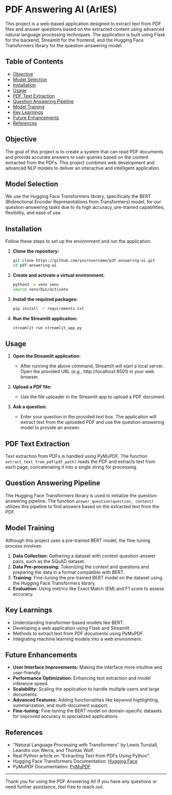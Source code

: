 
# PDF Answering AI (ArIES)

This project is a web-based application designed to extract text from PDF files and answer questions based on the extracted content using advanced natural language processing techniques. The application is built using Flask for the backend, Streamlit for the frontend, and the Hugging Face Transformers library for the question-answering model.

## Table of Contents

- [Objective](#objective)
- [Model Selection](#model-selection)
- [Installation](#installation)
- [Usage](#usage)
- [PDF Text Extraction](#pdf-text-extraction)
- [Question Answering Pipeline](#question-answering-pipeline)
- [Model Training](#model-training)
- [Key Learnings](#key-learnings)
- [Future Enhancements](#future-enhancements)
- [References](#references)

## Objective

The goal of this project is to create a system that can read PDF documents and provide accurate answers to user queries based on the content extracted from the PDFs. This project combines web development and advanced NLP models to deliver an interactive and intelligent application.

## Model Selection

We use the Hugging Face Transformers library, specifically the BERT (Bidirectional Encoder Representations from Transformers) model, for our question-answering tasks due to its high accuracy, pre-trained capabilities, flexibility, and ease of use.

## Installation

Follow these steps to set up the environment and run the application:

1. **Clone the repository:**
   ```bash
   git clone https://github.com/yourusername/pdf-answering-ai.git
   cd pdf-answering-ai
   ```

2. **Create and activate a virtual environment:**
   ```bash
   python3 -m venv venv
   source venv/bin/activate
   ```

3. **Install the required packages:**
   ```bash
   pip install -r requirements.txt
   ```

4. **Run the Streamlit application:**
   ```bash
   streamlit run streamlit_app.py
   ```

## Usage

1. **Open the Streamlit application:**
   - After running the above command, Streamlit will start a local server. Open the provided URL (e.g., http://localhost:8501) in your web browser.

2. **Upload a PDF file:**
   - Use the file uploader in the Streamlit app to upload a PDF document.

3. **Ask a question:**
   - Enter your question in the provided text box. The application will extract text from the uploaded PDF and use the question-answering model to provide an answer.

## PDF Text Extraction

Text extraction from PDFs is handled using PyMuPDF. The function `extract_text_from_pdf(pdf_path)` reads the PDF and extracts text from each page, concatenating it into a single string for processing.

## Question Answering Pipeline

The Hugging Face Transformers library is used to initialize the question-answering pipeline. The function `answer_question(question, context)` utilizes this pipeline to find answers based on the extracted text from the PDF.

## Model Training

Although this project uses a pre-trained BERT model, the fine-tuning process involves:

1. **Data Collection:** Gathering a dataset with context-question-answer pairs, such as the SQuAD dataset.
2. **Data Pre-processing:** Tokenizing the context and questions and preparing the data in a format compatible with BERT.
3. **Training:** Fine-tuning the pre-trained BERT model on the dataset using the Hugging Face Transformers library.
4. **Evaluation:** Using metrics like Exact Match (EM) and F1 score to assess accuracy.

## Key Learnings

- Understanding transformer-based models like BERT.
- Developing a web application using Flask and Streamlit.
- Methods to extract text from PDF documents using PyMuPDF.
- Integrating machine learning models into a web environment.

## Future Enhancements

- **User Interface Improvements:** Making the interface more intuitive and user-friendly.
- **Performance Optimization:** Enhancing text extraction and model inference speed.
- **Scalability:** Scaling the application to handle multiple users and large documents.
- **Advanced Features:** Adding functionalities like keyword highlighting, summarization, and multi-document support.
- **Fine-tuning:** Fine-tuning the BERT model on domain-specific datasets for improved accuracy in specialized applications.

## References

- "Natural Language Processing with Transformers" by Lewis Tunstall, Leandro von Werra, and Thomas Wolf.
- Real Python article on "Extracting Text from PDFs Using Python".
- Hugging Face Transformers Documentation: [Hugging Face](https://huggingface.co/transformers/)
- PyMuPDF Documentation: [PyMuPDF](https://pymupdf.readthedocs.io/en/latest/)

---

Thank you for using the PDF Answering AI! If you have any questions or need further assistance, feel free to reach out.
